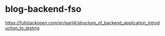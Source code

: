 # blog-backend-fso
https://fullstackopen.com/en/part4/structure_of_backend_application_introduction_to_testing
